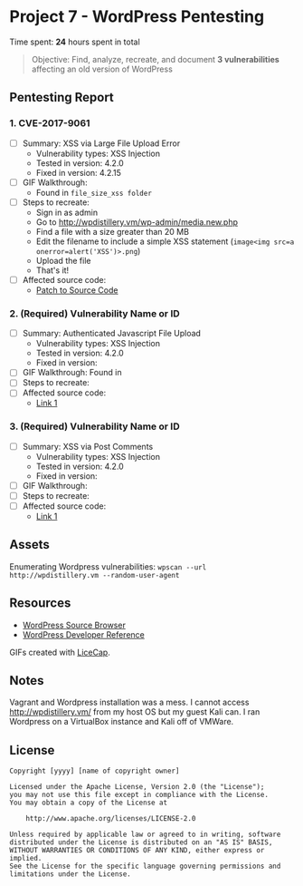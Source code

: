 # Project 7 - WordPress Pentesting

Time spent: **24** hours spent in total

> Objective: Find, analyze, recreate, and document **3 vulnerabilities** affecting an old version of WordPress

## Pentesting Report

### 1. CVE-2017-9061
  - [ ] Summary: XSS via Large File Upload Error
    - Vulnerability types: XSS Injection
    - Tested in version: 4.2.0
    - Fixed in version: 4.2.15
  - [ ] GIF Walkthrough: 
    - Found in `file_size_xss folder`
  - [ ] Steps to recreate:
    - Sign in as admin
    - Go to http://wpdistillery.vm/wp-admin/media.new.php
    - Find a file with a size greater than 20 MB
    - Edit the filename to include a simple XSS statement (`image<img src=a onerror=alert('XSS')>.png`)
    - Upload the file
    - That's it!
  - [ ] Affected source code:
    - [Patch to Source Code](https://github.com/WordPress/WordPress/commit/8c7ea71edbbffca5d9766b7bea7c7f3722ffafa6)
### 2. (Required) Vulnerability Name or ID
  - [ ] Summary: Authenticated Javascript File Upload 
    - Vulnerability types: XSS Injection
    - Tested in version: 4.2.0
    - Fixed in version: 
  - [ ] GIF Walkthrough: Found in 
  - [ ] Steps to recreate: 
  - [ ] Affected source code:
    - [Link 1](https://core.trac.wordpress.org/browser/tags/version/src/source_file.php)
### 3. (Required) Vulnerability Name or ID
  - [ ] Summary: XSS via Post Comments
    - Vulnerability types: XSS Injection
    - Tested in version: 4.2.0
    - Fixed in version: 
  - [ ] GIF Walkthrough: 
  - [ ] Steps to recreate: 
  - [ ] Affected source code:
    - [Link 1](https://core.trac.wordpress.org/browser/tags/version/src/source_file.php)

## Assets
Enumerating Wordpress vulnerabilities: `wpscan --url http://wpdistillery.vm --random-user-agent `

## Resources

- [WordPress Source Browser](https://core.trac.wordpress.org/browser/)
- [WordPress Developer Reference](https://developer.wordpress.org/reference/)

GIFs created with [LiceCap](http://www.cockos.com/licecap/).

## Notes

Vagrant and Wordpress installation was a mess. I cannot access http://wpdistillery.vm/ from my host OS but my guest Kali can. I ran Wordpress on a VirtualBox instance and Kali off of VMWare.

## License

    Copyright [yyyy] [name of copyright owner]

    Licensed under the Apache License, Version 2.0 (the "License");
    you may not use this file except in compliance with the License.
    You may obtain a copy of the License at

        http://www.apache.org/licenses/LICENSE-2.0

    Unless required by applicable law or agreed to in writing, software
    distributed under the License is distributed on an "AS IS" BASIS,
    WITHOUT WARRANTIES OR CONDITIONS OF ANY KIND, either express or implied.
    See the License for the specific language governing permissions and
    limitations under the License.
